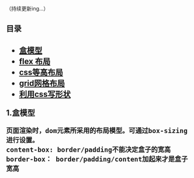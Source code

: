 （持续更新ing...）
<h2>目录<h2>

- <a href="#box">盒模型</a>
- <a href="https://github.com/boa182/css-memo/tree/master/flex%E5%B8%83%E5%B1%80">flex 布局</a>
- <a href="https://github.com/boa182/css-memo/tree/master/css%E7%AD%89%E9%AB%98%E5%B8%83%E5%B1%80">css等高布局</a>
- [grid网格布局](https://github.com/boa182/css-memo/tree/master/grid)
- <a href="https://juejin.im/post/5cbd1f0ae51d456e5e035f45">利用css写形状</a>


<p id="box">1.盒模型</p> 

```
页面渲染时，dom元素所采用的布局模型。可通过box-sizing进行设置。
content-box: border/padding不能决定盒子的宽高
border-box： border/padding/content加起来才是盒子宽高
```

